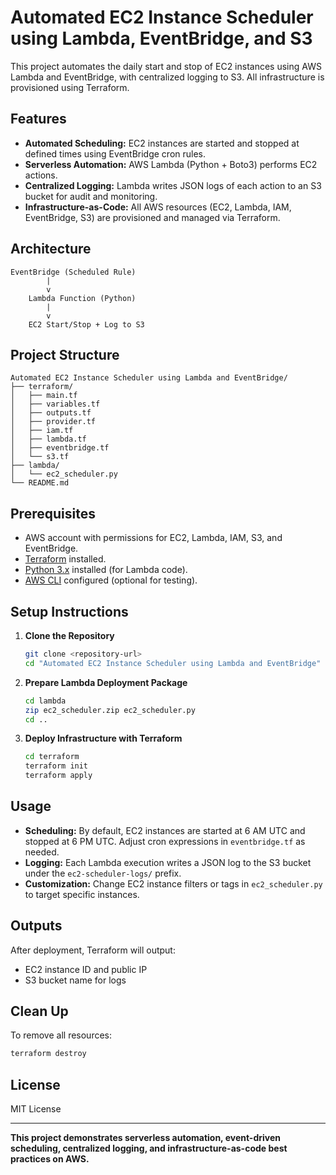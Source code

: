 # Automated EC2 Instance Scheduler using Lambda, EventBridge, and S3

This project automates the daily start and stop of EC2 instances using AWS Lambda and EventBridge, with centralized logging to S3. All infrastructure is provisioned using Terraform.

## Features

- **Automated Scheduling:** EC2 instances are started and stopped at defined times using EventBridge cron rules.
- **Serverless Automation:** AWS Lambda (Python + Boto3) performs EC2 actions.
- **Centralized Logging:** Lambda writes JSON logs of each action to an S3 bucket for audit and monitoring.
- **Infrastructure-as-Code:** All AWS resources (EC2, Lambda, IAM, EventBridge, S3) are provisioned and managed via Terraform.

## Architecture

```
EventBridge (Scheduled Rule)
        |
        v
    Lambda Function (Python)
        |
        v
    EC2 Start/Stop + Log to S3
```

## Project Structure

```
Automated EC2 Instance Scheduler using Lambda and EventBridge/
├── terraform/
│   ├── main.tf
│   ├── variables.tf
│   ├── outputs.tf
│   ├── provider.tf
│   ├── iam.tf
│   ├── lambda.tf
│   ├── eventbridge.tf
│   └── s3.tf
├── lambda/
│   └── ec2_scheduler.py
└── README.md
```

## Prerequisites

- AWS account with permissions for EC2, Lambda, IAM, S3, and EventBridge.
- [Terraform](https://www.terraform.io/downloads.html) installed.
- [Python 3.x](https://www.python.org/downloads/) installed (for Lambda code).
- [AWS CLI](https://docs.aws.amazon.com/cli/latest/userguide/getting-started-install.html) configured (optional for testing).

## Setup Instructions

1. **Clone the Repository**
   ```bash
   git clone <repository-url>
   cd "Automated EC2 Instance Scheduler using Lambda and EventBridge"
   ```

2. **Prepare Lambda Deployment Package**
   ```bash
   cd lambda
   zip ec2_scheduler.zip ec2_scheduler.py
   cd ..
   ```

3. **Deploy Infrastructure with Terraform**
   ```bash
   cd terraform
   terraform init
   terraform apply
   ```

## Usage

- **Scheduling:** By default, EC2 instances are started at 6 AM UTC and stopped at 6 PM UTC. Adjust cron expressions in `eventbridge.tf` as needed.
- **Logging:** Each Lambda execution writes a JSON log to the S3 bucket under the `ec2-scheduler-logs/` prefix.
- **Customization:** Change EC2 instance filters or tags in `ec2_scheduler.py` to target specific instances.

## Outputs

After deployment, Terraform will output:
- EC2 instance ID and public IP
- S3 bucket name for logs

## Clean Up

To remove all resources:
```bash
terraform destroy
```

## License

MIT License

---

**This project demonstrates serverless automation, event-driven scheduling, centralized logging, and infrastructure-as-code best practices on AWS.**